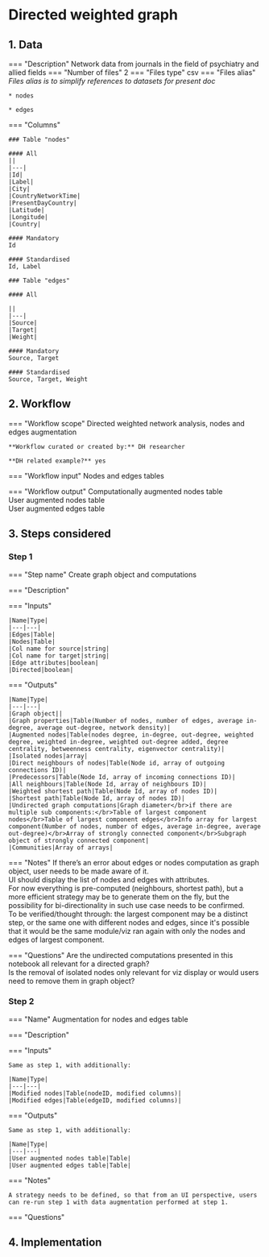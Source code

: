 
# Directed weighted graph
## 1. Data
=== "Description"
    Network data from journals in the field of psychiatry and allied fields
=== "Number of files"
    2
=== "Files type"
    csv
=== "Files alias"
    *Files alias is to simplify references to datasets for present doc*
    
    * nodes

    * edges

=== "Columns"
    
    ### Table "nodes"
    
    #### All
    ||
    |---|
    |Id|
    |Label|
    |City|
    |CountryNetworkTime|
    |PresentDayCountry|
    |Latitude|
    |Longitude|
    |Country|

    #### Mandatory
    Id

    #### Standardised
    Id, Label

    ### Table "edges"
    
    #### All

    ||
    |---|
    |Source|
    |Target|
    |Weight|

    #### Mandatory
    Source, Target

    #### Standardised
    Source, Target, Weight


## 2. Workflow

=== "Workflow scope"
    Directed weighted network analysis, nodes and edges augmentation

    **Workflow curated or created by:** DH researcher
    
    **DH related example?** yes

=== "Workflow input"
    Nodes and edges tables

=== "Workflow output"
    Computationally augmented nodes table</br>
    User augmented nodes table</br>
    User augmented edges table</br>

## 3. Steps considered

### Step 1

=== "Step name"
    Create graph object and computations

=== "Description"


=== "Inputs"

    |Name|Type|
    |---|---|
    |Edges|Table|
    |Nodes|Table|
    |Col name for source|string|
    |Col name for target|string|
    |Edge attributes|boolean|
    |Directed|boolean|

=== "Outputs"

    |Name|Type|
    |---|---|
    |Graph object||
    |Graph properties|Table(Number of nodes, number of edges, average in-degree, average out-degree, network density)|
    |Augmented nodes|Table(nodes degree, in-degree, out-degree, weighted degree, weighted in-degree, weighted out-degree added, degree centrality, betweenness centrality, eigenvector centrality)|
    |Isolated nodes|array|
    |Direct neighbours of nodes|Table(Node id, array of outgoing connections ID)|
    |Predecessors|Table(Node Id, array of incoming connections ID)|
    |All neighbours|Table(Node Id, array of neighbours ID)|
    |Weighted shortest path|Table(Node Id, array of nodes ID)|
    |Shortest path|Table(Node Id, array of nodes ID)|
    |Undirected graph computations|Graph diameter</br>if there are multiple sub components:</br>Table of largest component nodes</br>Table of largest component edges</br>Info array for largest component(Number of nodes, number of edges, average in-degree, average out-degree)</br>Array of strongly connected component</br>Subgraph object of strongly connected component|
    |Communities|Array of arrays|

=== "Notes"
    If there’s an error about edges or nodes computation as graph object, user needs to be made aware of it.</br>
    UI should display the list of nodes and edges with attributes.</br>
    For now everything is pre-computed (neighbours, shortest path), but a more efficient strategy may be to generate them on the fly, but the possibility for bi-directionality in such use case needs to be confirmed.</br>
    To be verified/thought through: the largest component may be a distinct step, or the same one with different nodes and edges, since it's possible that it would be the same module/viz ran again with only the nodes and edges of largest component.

=== "Questions"
    Are the undirected computations presented in this notebook all relevant for a directed graph?</br>
    Is the removal of isolated nodes only relevant for viz display or would users need to remove them in graph object?

### Step 2

=== "Name"
    Augmentation for nodes and edges table

=== "Description"

=== "Inputs"    

    Same as step 1, with additionally:

    |Name|Type|
    |---|---|
    |Modified nodes|Table(nodeID, modified columns)|
    |Modified edges|Table(edgeID, modified columns)|

=== "Outputs"

    Same as step 1, with additionally:

    |Name|Type|
    |---|---|
    |User augmented nodes table|Table|
    |User augmented edges table|Table|

=== "Notes"

    A strategy needs to be defined, so that from an UI perspective, users can re-run step 1 with data augmentation performed at step 1.

=== "Questions"

## 4. Implementation